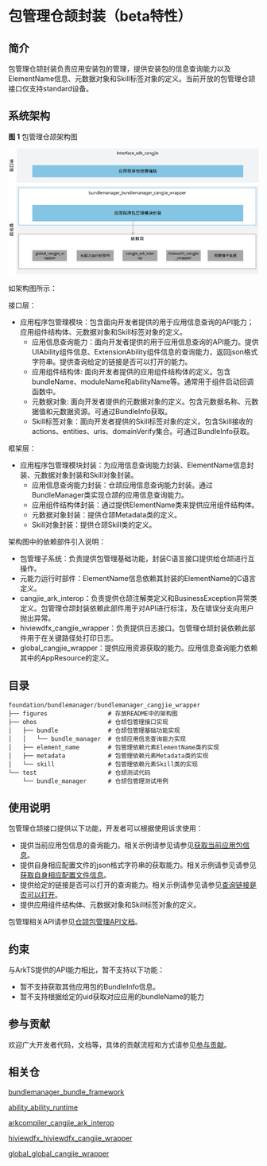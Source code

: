 # 包管理仓颉封装（beta特性）

## 简介

包管理仓颉封装负责应用安装包的管理，提供安装包的信息查询能力以及ElementName信息、元数据对象和Skill标签对象的定义。当前开放的包管理仓颉接口仅支持standard设备。

## 系统架构

**图 1** 包管理仓颉架构图

![包管理仓颉架构图](figures/bundlemanager_cangjie_wrapper_architecture.png)

如架构图所示：

接口层：

- 应用程序包管理模块：包含面向开发者提供的用于应用信息查询的API能力；应用组件结构体、元数据对象和Skill标签对象的定义。
  - 应用信息查询能力：面向开发者提供的用于应用信息查询的API能力。提供UIAbility组件信息、ExtensionAbility组件信息的查询能力，返回json格式字符串。提供查询给定的链接是否可以打开的能力。
  - 应用组件结构体: 面向开发者提供的应用组件结构体的定义。包含bundleName、moduleName和abilityName等。通常用于组件启动回调函数中。
  - 元数据对象: 面向开发者提供的元数据对象的定义。包含元数据名称、元数据值和元数据资源。可通过BundleInfo获取。
  - Skill标签对象：面向开发者提供的Skill标签对象的定义。包含Skill接收的actions、entities、uris、domainVerify集合。可通过BundleInfo获取。

框架层：

- 应用程序包管理模块封装：为应用信息查询能力封装、ElementName信息封装、元数据对象封装和Skill对象封装。
  - 应用信息查询能力封装：仓颉应用信息查询能力封装。通过BundleManager类实现仓颉的应用信息查询能力。
  - 应用组件结构体封装：通过提供ElementName类来提供应用组件结构体。
  - 元数据对象封装：提供仓颉Metadata类的定义。
  - Skill对象封装：提供仓颉Skill类的定义。

架构图中的依赖部件引入说明：

- 包管理子系统：负责提供包管理基础功能，封装C语言接口提供给仓颉进行互操作。
- 元能力运行时部件：ElementName信息依赖其封装的ElementName的C语言定义。
- cangjie_ark_interop：负责提供仓颉注解类定义和BusinessException异常类定义。包管理仓颉封装依赖此部件用于对API进行标注，及在错误分支向用户抛出异常。
- hiviewdfx_cangjie_wrapper：负责提供日志接口。包管理仓颉封装依赖此部件用于在关键路径处打印日志。
- global_cangjie_wrapper：提供应用资源获取的能力。应用信息查询能力依赖其中的AppResource的定义。

## 目录

```
foundation/bundlemanager/bundlemanager_cangjie_wrapper
├── figures                 # 存放README中的架构图
├── ohos                    # 仓颉包管理接口实现
│   ├── bundle              # 仓颉包管理基础功能实现
│   │   └── bundle_manager  # 仓颉应用信息查询能力实现
│   ├── element_name        # 包管理依赖元素ElementName类的实现
│   ├── metadata            # 包管理依赖元素Metadata类的实现
│   └── skill               # 包管理依赖元素Skill类的实现
└── test                    # 仓颉测试代码
    └── bundle_manager      # 仓颉包管理测试用例
```

## 使用说明

包管理仓颉接口提供以下功能，开发者可以根据使用诉求使用：

  - 提供当前应用包信息的查询能力。相关示例请参见请参见[获取当前应用包信息](https://gitcode.com/openharmony-sig/arkcompiler_cangjie_ark_interop/blob/master/doc/Dev_Guide/source_zh_cn/cj-start/basic-knowledge/common_problem_of_application.md)。
  - 提供自身相应配置文件的json格式字符串的获取能力。相关示例请参见请参见[获取自身相应配置文件信息](https://gitcode.com/openharmony-sig/arkcompiler_cangjie_ark_interop/blob/master/doc/API_Reference/source_zh_cn/apis/AbilityKit/cj-apis-bundle_manager.md#static-func-getprofilebyabilitystring-string-string)。
  - 提供给定的链接是否可以打开的查询能力。相关示例请参见请参见[查询链接是否可以打开](https://gitcode.com/openharmony-sig/arkcompiler_cangjie_ark_interop/blob/master/doc/API_Reference/source_zh_cn/apis/AbilityKit/cj-apis-bundle_manager.md#static-func-canopenlinkstring)。
  - 提供应用组件结构体、元数据对象和Skill标签对象的定义。

包管理相关API请参见[仓颉包管理API文档](https://gitcode.com/openharmony-sig/arkcompiler_cangjie_ark_interop/blob/master/doc/API_Reference/source_zh_cn/apis/AbilityKit/cj-apis-bundle_manager.md)。

## 约束

与ArkTS提供的API能力相比，暂不支持以下功能：

  - 暂不支持获取其他应用包的BundleInfo信息。
  - 暂不支持根据给定的uid获取对应应用的bundleName的能力

## 参与贡献

欢迎广大开发者代码，文档等，具体的贡献流程和方式请参见[参与贡献](https://gitcode.com/openharmony/docs/blob/master/zh-cn/contribute/%E5%8F%82%E4%B8%8E%E8%B4%A1%E7%8C%AE.md)。

## 相关仓

[bundlemanager_bundle_framework](https://gitcode.com/openharmony/bundlemanager_bundle_framework)

[ability_ability_runtime](https://gitcode.com/openharmony/ability_ability_runtime)

[arkcompiler_cangjie_ark_interop](https://gitcode.com/openharmony-sig/arkcompiler_cangjie_ark_interop)

[hiviewdfx_hiviewdfx_cangjie_wrapper](https://gitcode.com/openharmony-sig/hiviewdfx_hiviewdfx_cangjie_wrapper)

[global_global_cangjie_wrapper](https://gitcode.com/openharmony-sig/global_global_cangjie_wrapper)
